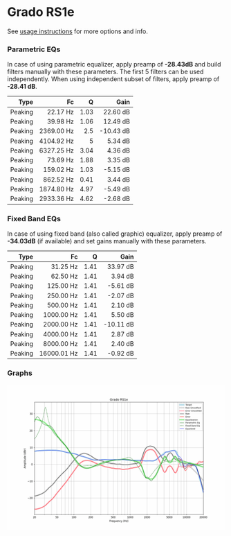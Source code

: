 # Grado RS1e
See [usage instructions](https://github.com/jaakkopasanen/AutoEq#usage) for more options and info.

### Parametric EQs
In case of using parametric equalizer, apply preamp of **-28.43dB** and build filters manually
with these parameters. The first 5 filters can be used independently.
When using independent subset of filters, apply preamp of **-28.41 dB**.

| Type    | Fc         |    Q | Gain      |
|--------:|-----------:|-----:|----------:|
| Peaking | 22.17 Hz   | 1.03 | 22.60 dB  |
| Peaking | 39.98 Hz   | 1.06 | 12.49 dB  |
| Peaking | 2369.00 Hz | 2.5  | -10.43 dB |
| Peaking | 4104.92 Hz | 5    | 5.34 dB   |
| Peaking | 6327.25 Hz | 3.04 | 4.36 dB   |
| Peaking | 73.69 Hz   | 1.88 | 3.35 dB   |
| Peaking | 159.02 Hz  | 1.03 | -5.15 dB  |
| Peaking | 862.52 Hz  | 0.41 | 3.44 dB   |
| Peaking | 1874.80 Hz | 4.97 | -5.49 dB  |
| Peaking | 2933.36 Hz | 4.62 | -2.68 dB  |

### Fixed Band EQs
In case of using fixed band (also called graphic) equalizer, apply preamp of **-34.03dB**
(if available) and set gains manually with these parameters.

| Type    | Fc          |    Q | Gain      |
|--------:|------------:|-----:|----------:|
| Peaking | 31.25 Hz    | 1.41 | 33.97 dB  |
| Peaking | 62.50 Hz    | 1.41 | 3.94 dB   |
| Peaking | 125.00 Hz   | 1.41 | -5.61 dB  |
| Peaking | 250.00 Hz   | 1.41 | -2.07 dB  |
| Peaking | 500.00 Hz   | 1.41 | 2.10 dB   |
| Peaking | 1000.00 Hz  | 1.41 | 5.50 dB   |
| Peaking | 2000.00 Hz  | 1.41 | -10.11 dB |
| Peaking | 4000.00 Hz  | 1.41 | 2.87 dB   |
| Peaking | 8000.00 Hz  | 1.41 | 2.40 dB   |
| Peaking | 16000.01 Hz | 1.41 | -0.92 dB  |

### Graphs
![](./Grado%20RS1e.png)